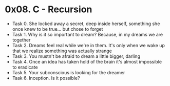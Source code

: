 # 0x08. C - Recursion

- Task 0. She locked away a secret, deep inside herself, something she once knew to be true... but chose to forget
- Task 1. Why is it so important to dream? Because, in my dreams we are together
- Task 2. Dreams feel real while we're in them. It's only when we wake up that we realize something was actually strange
- Task 3. You mustn't be afraid to dream a little bigger, darling
- Task 4. Once an idea has taken hold of the brain it's almost impossible to eradicate
- Task 5. Your subconscious is looking for the dreamer
- Task 6. Inception. Is it possible?
